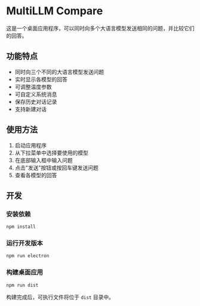 # MultiLLM Compare

这是一个桌面应用程序，可以同时向多个大语言模型发送相同的问题，并比较它们的回答。

## 功能特点

- 同时向三个不同的大语言模型发送问题
- 实时显示各模型的回答
- 可调整温度参数
- 可自定义系统消息
- 保存历史对话记录
- 支持新建对话

## 使用方法

1. 启动应用程序
2. 从下拉菜单中选择要使用的模型
3. 在底部输入框中输入问题
4. 点击"发送"按钮或按回车键发送问题
5. 查看各模型的回答

## 开发

### 安装依赖

```bash
npm install
```

### 运行开发版本

```bash
npm run electron
```

### 构建桌面应用

```bash
npm run dist
```

构建完成后，可执行文件将位于 `dist` 目录中。